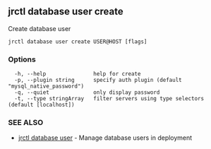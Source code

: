 ## jrctl database user create

Create database user

```
jrctl database user create USER@HOST [flags]
```

### Options

```
  -h, --help               help for create
  -p, --plugin string      specify auth plugin (default "mysql_native_password")
  -q, --quiet              only display password
  -t, --type stringArray   filter servers using type selectors (default [localhost])
```

### SEE ALSO

* [jrctl database user](jrctl_database_user.md)	 - Manage database users in deployment

